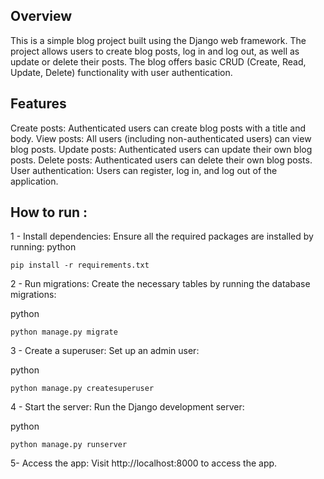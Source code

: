 ## Overview

This is a simple blog project built using the Django web framework. The project allows users to create blog posts, log in and log out, as well as update or delete their posts. The blog offers basic CRUD (Create, Read, Update, Delete) functionality with user authentication.

## Features

Create posts: Authenticated users can create blog posts with a title and body.
View posts: All users (including non-authenticated users) can view blog posts.
Update posts: Authenticated users can update their own blog posts.
Delete posts: Authenticated users can delete their own blog posts.
User authentication: Users can register, log in, and log out of the application.

## How to run :

1 - Install dependencies: Ensure all the required packages are installed by running:
python 
```
pip install -r requirements.txt
```
2 - Run migrations: Create the necessary tables by running the database migrations:

python 
```
python manage.py migrate
```

3 - Create a superuser: Set up an admin user:

python 
```
python manage.py createsuperuser
```

4 - Start the server: Run the Django development server:

python 
```
python manage.py runserver
```

5- Access the app: Visit http://localhost:8000 to access the app.